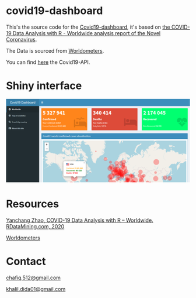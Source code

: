 # covid19-dashboard
This's the source code for the [Covid19-dashboard](https://covid19dashboard.shinyapps.io/covid19App/), it's based on [the COVID-19 Data Analysis with R - Worldwide analysis report of the Novel Coronavirus](http://www.rdatamining.com/docs/Coronavirus-data-analysis-world.pdf).


The Data is sourced from [Worldometers](https://www.worldometers.info/coronavirus/).

You can find [here](https://covid19-api-access.herokuapp.com/) the Covid19-API.

# Shiny interface

![alt text](./covid_dash.png "Shiny interface")

# Resources
[Yanchang Zhao, COVID-19 Data Analysis with R – Worldwide. RDataMining.com, 2020](http://www.rdatamining.com/docs/Coronavirus-data-analysis-world.pdf)

[Worldometers](https://www.worldometers.info/coronavirus/)

# Contact
[chafiq.512@gmail.com](mailto:chafiq.512@gmail.com)

[khalil.dida01@gmail.com](mailto:khalil.dida01@gmail.com)
